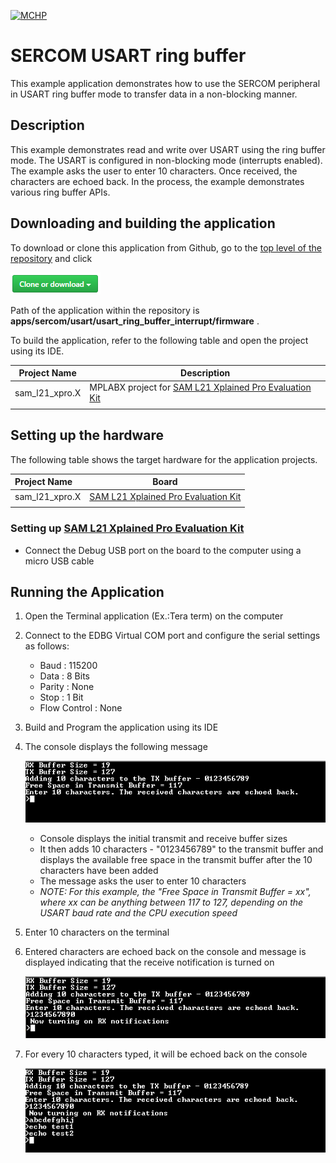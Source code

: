 [![MCHP](https://www.microchip.com/ResourcePackages/Microchip/assets/dist/images/logo.png)](https://www.microchip.com)

# SERCOM USART ring buffer

This example application demonstrates how to use the SERCOM peripheral in USART ring buffer mode to transfer data in a non-blocking manner.

## Description

This example demonstrates read and write over USART using the ring buffer mode. The USART is configured in non-blocking mode (interrupts enabled). The example asks the user to enter 10 characters. Once received, the characters are echoed back. In the process, the example demonstrates various ring buffer APIs.

## Downloading and building the application

To download or clone this application from Github, go to the [top level of the repository](https://github.com/Microchip-MPLAB-Harmony/csp_apps_sam_l21) and click

![clone](../../../../docs/images/clone.png)

Path of the application within the repository is **apps/sercom/usart/usart_ring_buffer_interrupt/firmware** .

To build the application, refer to the following table and open the project using its IDE.

| Project Name      | Description                                    |
| ----------------- | ---------------------------------------------- |
| sam_l21_xpro.X | MPLABX project for [SAM L21 Xplained Pro Evaluation Kit](https://www.microchip.com/developmenttools/ProductDetails/ATSAML21-XPRO-B) |
|||

## Setting up the hardware

The following table shows the target hardware for the application projects.

| Project Name| Board|
|:---------|:---------:|
| sam_l21_xpro.X | [SAM L21 Xplained Pro Evaluation Kit](https://www.microchip.com/developmenttools/ProductDetails/ATSAML21-XPRO-B)
|||

### Setting up [SAM L21 Xplained Pro Evaluation Kit](https://www.microchip.com/developmenttools/ProductDetails/ATSAML21-XPRO-B)

- Connect the Debug USB port on the board to the computer using a micro USB cable

## Running the Application

1. Open the Terminal application (Ex.:Tera term) on the computer
2. Connect to the EDBG Virtual COM port and configure the serial settings as follows:
    - Baud : 115200
    - Data : 8 Bits
    - Parity : None
    - Stop : 1 Bit
    - Flow Control : None
3. Build and Program the application using its IDE
4. The console displays the following message

    ![output](images/output_sercom_usart_ring_buffer_interrupt_1.png)

    - Console displays the initial transmit and receive buffer sizes
    - It then adds 10 characters - "0123456789" to the transmit buffer and displays the available free space in the transmit buffer after the 10 characters have been added
    - The message asks the user to enter 10 characters
    - *NOTE: For this example, the "Free Space in Transmit Buffer = xx", where xx can be anything between 117 to 127, depending on the USART baud rate and the CPU execution speed*

5. Enter 10 characters on the terminal
6. Entered characters are echoed back on the console and message is displayed indicating that the receive notification is turned on

    ![output](images/output_sercom_usart_ring_buffer_interrupt_2.png)

7. For every 10 characters typed, it will be echoed back on the console

    ![output](images/output_sercom_usart_ring_buffer_interrupt_3.png)
